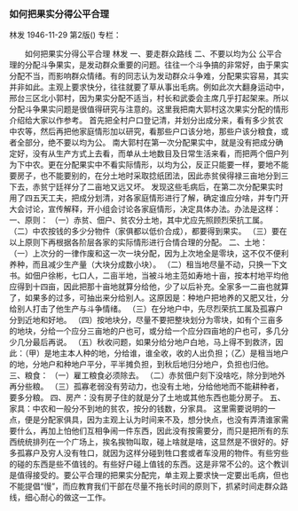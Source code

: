 ### 如何把果实分得公平合理
林发
1946-11-29
第2版()
专栏：

　　如何把果实分得公平合理
    林发
    一、要走群众路线
    二、不要以均为公
    公平合理的分配斗争果实，是发动群众重要的问题。往往一个斗争搞的非常好，由于果实分配不当，而影响群众情绪。有的同志认为发动群众斗争难，分配果实容易，其实并非如此。主观上要求快分，往往就要了草从事出毛病。例如此次大翻身运动中，邢台三区北小郭村，因为果实分配不适当，村长和武委会主席几乎打起架来。所以分配斗争果实问题是很值得研究与注意的。这里我把南大郭村这次果实分配的情形介绍给大家以作参考。
    首先把全村户口登记清，并划分出成分来，看有多少贫农中农等，然后再把他家庭情形加以研究，看那些户口该分地，那些户该分粮食，或者全部分，绝不要以均为公。
    南大郭村在第一次分配果实中，就是没有把成分确定好，没有从生产方式上去看，而单从土地数目及日常生活来看，而把两个佃户列为下中农。更在分配果实中不看实际情形，以均为公，反正只能要一样，要地不能要房子，也不能要别的，在分土地时采取捻纸团法，因此赤贫侯得禄三亩地分到三下去，赤贫宁廷祥分了二亩地又远又坏。
    发现这些毛病后，在第二次分配果实时用了四五天工夫，把成分划清，对各家庭情形进行了解，确定谁应分啥，并专门开大会讨论，宣传解释，开小组会讨论各家庭情形，决定具体办法。办法是这样：
    一、原则：
    （一）赤贫、佃户、贫农分土地，其中尤应先照顾烈荣抗工属。
    （二）中农按钱的多少分物件（家俱都以低价合成），都要得到果实。
    （三）要在以上原则下再根据各阶层各家的实际情形进行合情合理的分配。
    二、土地：
    （一）上次分的一律作废和这一次一块分配，因为上次地全是零块，这不仅不便利养种，而且减少生产量（大块分成数小块）。
    （二）租当地尽量不动，只换一下文书。如佃户徐彬，七口人，二亩半地，当被斗地主范如寿地十亩，按本村地平均他应得到十四亩，因此把那十亩地就算分给他，少了以后补充。全家多一二亩也就算了，如果多的过多，可抽出来分给别人。这原因是：种地户把地养的又肥又壮，分给别人打击了他生产与斗争情绪。
    （三）在分地户中，先尽烈荣抗工属及孤寡户分到近地和好地。
    （四）按地块分，尽量不要把整块划分为零块，如有个三亩多的地块，分给一个应分三亩地的户也可，或分给一个应分四亩地的户也可，多几分少几分最后再说。
    （五）秋收问题，如果分给分地户白地，马上得不到救济，因此：（甲）是地主本人种的地，分给谁，谁全收，收的人出负担；（乙）是租当地户的地，分地户和种地户平分，平半摊负担，到秋后地归分地户，负担也归他。
    三、粮食：
    （一）雇工粮食必须除去。
    （二）赤贫佃户刻下没啥吃，除分到地外再分些粮。
    （三）孤寡老弱没有劳动力，也没有土地，分给他地而不能耕种者，要多分粮。
    四、房产：没有房子住的就是分了土地或其他东西也能分房子。
    五、家具：中农和一般分不到地的贫农，按分的钱数，分家具。
    这里需要说明的一点，便是分配家俱具，因为主观上认为时间来不及，想分快点，也没有弄清谁家需要什么，再加上怕他们互相争闹一件东西，因此没有按需要分，而只是把所有的东西统统排列在一个广场上，挨名挨物叫取，碰上啥就是啥，这显然是不很好的。好多孤寡户及穷人没有牲口，就因为这样分碰到牲口套或者车没用的物件。有些穷些的碰的东西是些不值钱的。有些好户碰上值钱的东西。这是非常不公的。这个教训是值得接受的。要公平合理的把果实分配完，单主观上要求快一定要出毛病，但也不能提倡“慢”，而应教育我们干部在尽量不拖长时间的原则下，抓紧时间走群众路线，细心耐心的做这一工作。

